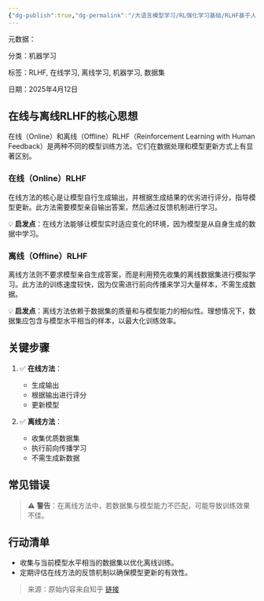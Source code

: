 ```yaml
---
{"dg-publish":true,"dg-permalink":"/大语言模型学习/RL强化学习基础/RLHF基于人类反馈的强化学习/在线与离线RLHF的比较与应用","dg-home":false,"dg-description":"在此输入笔记的描述","dg-hide":false,"dg-hide-title":false,"dg-show-backlinks":true,"dg-show-local-graph":true,"dg-show-inline-title":true,"dg-pinned":false,"dg-passphrase":"在此输入访问密码","dg-enable-mathjax":false,"dg-enable-mermaid":false,"dg-enable-uml":false,"dg-note-icon":0,"dg-enable-dataview":false,"tags":["NLP"],"permalink":"/大语言模型学习/RL强化学习基础/RLHF基于人类反馈的强化学习/在线与离线RLHF的比较与应用/","dgShowBacklinks":true,"dgShowLocalGraph":true,"dgShowInlineTitle":true,"dgPassFrontmatter":true,"noteIcon":0,"created":"2025-04-16T21:16:13.000+08:00","updated":"2025-04-17T09:02:24.254+08:00"}
---
```




元数据：

分类：机器学习

标签：RLHF, 在线学习, 离线学习, 机器学习, 数据集

日期：2025年4月12日



## 在线与离线RLHF的核心思想
在线（Online）和离线（Offline）RLHF（Reinforcement Learning with Human Feedback）是两种不同的模型训练方法。它们在数据处理和模型更新方式上有显著区别。

### 在线（Online）RLHF
在线方法的核心是让模型自行生成输出，并根据生成结果的优劣进行评分，指导模型更新。此方法需要模型亲自输出答案，然后通过反馈机制进行学习。

💡 **启发点**：在线方法能够让模型实时适应变化的环境，因为模型是从自身生成的数据中学习。


### 离线（Offline）RLHF
离线方法则不要求模型亲自生成答案，而是利用预先收集的离线数据集进行模拟学习。此方法的训练速度较快，因为仅需进行前向传播来学习大量样本，不需生成数据。

💡 **启发点**：离线方法依赖于数据集的质量和与模型能力的相似性。理想情况下，数据集应包含与模型水平相当的样本，以最大化训练效率。



## 关键步骤
1. ✅ **在线方法**：
   - 生成输出
   - 根据输出进行评分
   - 更新模型

2. ✅ **离线方法**：
   - 收集优质数据集
   - 执行前向传播学习
   - 不需生成新数据



## 常见错误
> ⚠️ **警告**：在离线方法中，若数据集与模型能力不匹配，可能导致训练效果不佳。



## 行动清单
- 收集与当前模型水平相当的数据集以优化离线训练。
- 定期评估在线方法的反馈机制以确保模型更新的有效性。

> 来源：原始内容来自知乎 [链接](https://www.zhihu.com/question/651021172/answer/3513159005)

